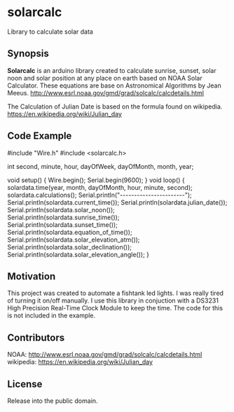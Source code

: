 # solarcalc
Library to calculate solar data

## Synopsis

**Solarcalc** is an arduino library created to calculate sunrise, sunset, solar noon and solar position at any place on earth based on NOAA Solar Calculator. These equations are base on Astronomical Algorithms by Jean Meeus.
http://www.esrl.noaa.gov/gmd/grad/solcalc/calcdetails.html

The Calculation of Julian Date is based on the formula found on wikipedia.
https://en.wikipedia.org/wiki/Julian_day

## Code Example
  
  #include "Wire.h"
  #include <solarcalc.h>
  
  int second, minute, hour, dayOfWeek, dayOfMonth, month, year;
  
  void setup() {
    Wire.begin();
    Serial.begin(9600);
  }
 void loop() { 
  solardata.time(year, month, dayOfMonth, hour, minute, second);
  solardata.calculations();
  Serial.println("-----------------------");
  Serial.println(solardata.current_time());
  Serial.println(solardata.julian_date());
  Serial.println(solardata.solar_noon());
  Serial.println(solardata.sunrise_time());
  Serial.println(solardata.sunset_time());
  Serial.println(solardata.equation_of_time());
  Serial.println(solardata.solar_elevation_atm());
  Serial.println(solardata.solar_declination());
  Serial.println(solardata.solar_elevation_angle());
}

## Motivation

This project was created to automate a fishtank led lights. I was really tired of turning it on/off manually.
I use this library in conjuction with a DS3231 High Precision Real-Time Clock Module to keep the time. The code for this is not included in the example.

## Contributors

NOAA: http://www.esrl.noaa.gov/gmd/grad/solcalc/calcdetails.html
wikipedia: https://en.wikipedia.org/wiki/Julian_day

## License

Release into the public domain.
